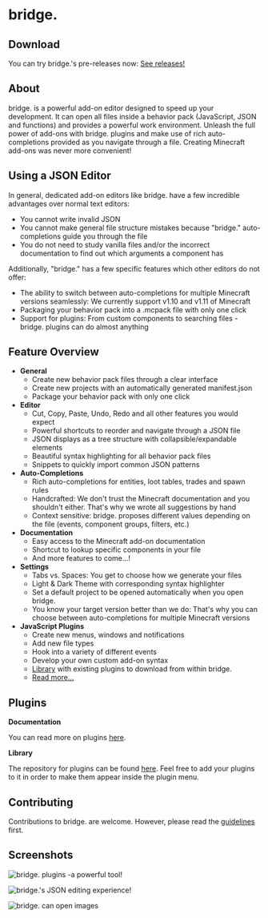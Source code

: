 # bridge.

## Download
You can try bridge.'s pre-releases now: [See releases!](https://github.com/solvedDev/bridge./releases)

## About
bridge. is a powerful add-on editor designed to speed up your development. It can open all files inside a behavior pack (JavaScript, JSON and functions) and provides a powerful work environment.
Unleash the full power of add-ons with bridge. plugins and make use of rich auto-completions provided as you navigate through a file. Creating Minecraft add-ons was never more convenient!

## Using a JSON Editor
In general, dedicated add-on editors like bridge. have a few incredible advantages over normal text editors:
- You cannot write invalid JSON
- You cannot make general file structure mistakes because "bridge." auto-completions guide you through the file
- You do not need to study vanilla files and/or the incorrect documentation to find out which arguments a component has

Additionally, "bridge." has a few specific features which other editors do not offer:
- The ability to switch between auto-completions for multiple Minecraft versions seamlessly: We currently support v1.10 and v1.11 of Minecraft
- Packaging your behavior pack into a .mcpack file with only one click
- Support for plugins: From custom components to searching files - bridge. plugins can do almost anything

## Feature Overview
- __General__
   - Create new behavior pack files through a clear interface
   - Create new projects with an automatically generated manifest.json
   - Package your behavior pack with only one click
- __Editor__
   - Cut, Copy, Paste, Undo, Redo and all other features you would expect
   - Powerful shortcuts to reorder and navigate through a JSON file
   - JSON displays as a tree structure with collapsible/expandable elements
   - Beautiful syntax highlighting for all behavior pack files
   - Snippets to quickly import common JSON patterns
- __Auto-Completions__
   - Rich auto-completions for entities, loot tables, trades and spawn rules
   - Handcrafted: We don't trust the Minecraft documentation and you shouldn't either. That's why we wrote all suggestions by hand
   - Context sensitive: bridge. proposes different values depending on the file (events, component groups, filters, etc.)
- __Documentation__
   - Easy access to the Minecraft add-on documentation
   - Shortcut to lookup specific components in your file
   - And more features to come...!
- __Settings__
   - Tabs vs. Spaces: You get to choose how we generate your files
   - Light & Dark Theme with corresponding syntax highlighter
   - Set a default project to be opened automatically when you open bridge.
   - You know your target version better than we do: That's why you can choose between auto-completions for multiple Minecraft versions
- __JavaScript Plugins__
   - Create new menus, windows and notifications
   - Add new file types
   - Hook into a variety of different events
   - Develop your own custom add-on syntax
   - [Library](https://github.com/solvedDev/bridge-plugins) with existing plugins to download from within bridge.
   - [Read more...](https://github.com/solvedDev/bridge./blob/master/plugins/getting-started.md)

## Plugins
__Documentation__

You can read more on plugins [here](https://github.com/solvedDev/bridge./blob/master/plugins/getting-started.md).

__Library__

The repository for plugins can be found [here](https://github.com/solvedDev/bridge-plugins). Feel free to add your plugins to it in order to make them appear inside the plugin menu.

## Contributing
Contributions to bridge. are welcome. However, please read the [guidelines](https://github.com/solvedDev/bridge./blob/master/CONTRIBUTING.md) first.

## Screenshots
![bridge. plugins -a powerful tool!](https://github.com/solvedDev/bridge./raw/master/images/bridge_plugin.png)

![bridge.'s JSON editing experience!](https://github.com/solvedDev/bridge./raw/master/images/bridge_json.png)

![bridge. can open images](https://github.com/solvedDev/bridge./raw/master/images/bridge_image.png)
